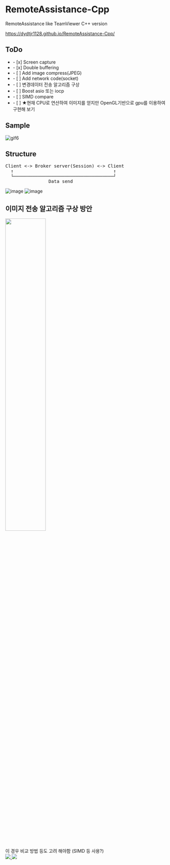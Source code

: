 # RemoteAssistance-Cpp
RemoteAssistance like TeamViewer C++ version

https://dydtjr1128.github.io/RemoteAssistance-Cpp/

## ToDo

<p>
  <ul> 
    <li>- [x] Screen capture</li>    
    <li>- [x] Double buffering</li>
    <li>- [ ] Add image compress(JPEG)</li>    
    <li>- [ ] Add network code(socket)</li>
    <li>- [ ] 변경데이터 전송 알고리즘 구상</li>
    <li>- [ ] Boost asio 또는 iocp </li>
    <li>- [ ] SIMD compare </li>
    <li>- [ ] ★현재 CPU로 연산하여 이미지를 얻지만 OpenGL기반으로 gpu를 이용하여 구현해 보기 </li>
  </ul>
</p>

## Sample
![gif6](https://user-images.githubusercontent.com/19161231/50547144-9a3f6c00-0c77-11e9-90c4-f5cca7644c9b.gif)


## Structure
<pre>
Client <-> Broker server(Session) <-> Client
  ↑                                     ↑
  └─────────────────────────────────────┘
                Data send
</pre>

![image](https://user-images.githubusercontent.com/19161231/54978008-58a62f00-4fe2-11e9-9d9a-df5b42e840ca.png)
![image](https://user-images.githubusercontent.com/19161231/54977978-3d3b2400-4fe2-11e9-808a-08f9a3d4cad9.png)

## 이미지 전송 알고리즘 구상 방안

<p>
  <img src="https://user-images.githubusercontent.com/19161231/48710631-5440c280-ec4c-11e8-9808-39203fa8d10b.png" width="50%">
</p>
이 경우 비교 방법 등도 고려 해야함 (SIMD 등 사용?)




</br> 
<a href="mailto:dydtjr1994@gmail.com" target="_blank">
  <img src="https://img.shields.io/badge/E--mail-YongSeok%20Choi-yellow.svg">
</a>
<a target="_blank" href="https://dydtjr1128.github.io/" target="_blank">
  <img src="https://img.shields.io/badge/Blog-dydtjr1128's%20blog-blue.svg">
</a> 
